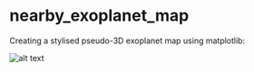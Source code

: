 # nearby_exoplanet_map
Creating a stylised pseudo-3D exoplanet map using matplotlib:

![alt text](AllNearbyPlanets.png)
